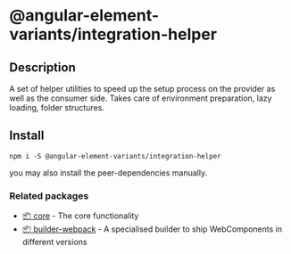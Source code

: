 # @angular-element-variants/integration-helper

## Description
A set of helper utilities to speed up the setup process on the provider as well as the consumer side.
Takes care of environment preparation, lazy loading, folder structures.


## Install

`npm i -S @angular-element-variants/integration-helper`  

you may also install the peer-dependencies manually.


### Related packages
- [📦 core](https://www.npmjs.com/package/@angular-element-variants/core) - The core functionality
- [📦 builder-webpack](https://www.npmjs.com/package/@angular-element-variants/builder-webpack) - A specialised builder to ship WebComponents in different versions
